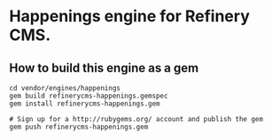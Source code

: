 # Happenings engine for Refinery CMS.

## How to build this engine as a gem

    cd vendor/engines/happenings
    gem build refinerycms-happenings.gemspec
    gem install refinerycms-happenings.gem
    
    # Sign up for a http://rubygems.org/ account and publish the gem
    gem push refinerycms-happenings.gem